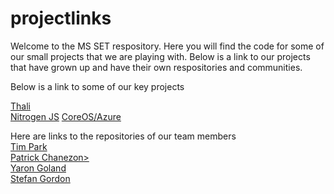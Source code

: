 # projectlinks
Welcome to the MS SET respository.  Here you will find the code for some of our small projects that we are playing with.  Below is a link to our projects that have grown up and have their own respositories and communities.

Below is a link to some of our key projects

<a href="https://github.com/yaronyg/thali">Thali</a><br>
<a href="https://github.com/nitrogenjs">Nitrogen JS</a>
<a href="https://github.com/timfpark/coreos-azure">CoreOS/Azure</a>

Here are links to the repositories of our team members<br>
<a href="https://github.com/timfpark">Tim Park</a><br>
<a href="https://github.com/chanezon">Patrick Chanezon></a><br>
<a href="https://github.com/yaronyg">Yaron Goland</a><br>
<a href="https://github.com/stefangordon">Stefan Gordon</a><br>


